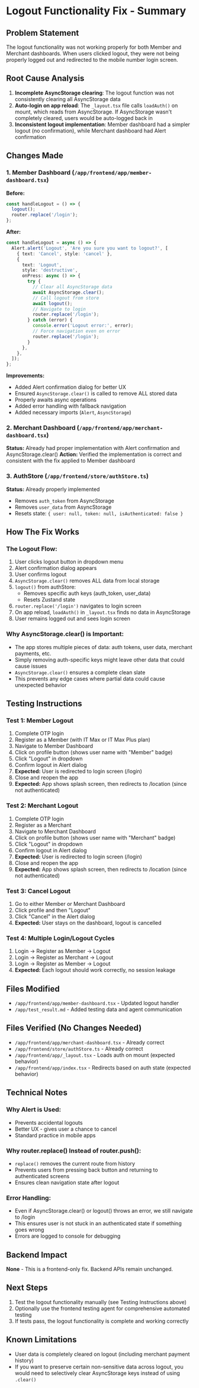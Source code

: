 # Logout Functionality Fix - Summary

## Problem Statement
The logout functionality was not working properly for both Member and Merchant dashboards. When users clicked logout, they were not being properly logged out and redirected to the mobile number login screen.

## Root Cause Analysis
1. **Incomplete AsyncStorage clearing**: The logout function was not consistently clearing all AsyncStorage data
2. **Auto-login on app reload**: The `_layout.tsx` file calls `loadAuth()` on mount, which reads from AsyncStorage. If AsyncStorage wasn't completely cleared, users would be auto-logged back in
3. **Inconsistent logout implementation**: Member dashboard had a simpler logout (no confirmation), while Merchant dashboard had Alert confirmation

## Changes Made

### 1. Member Dashboard (`/app/frontend/app/member-dashboard.tsx`)
**Before:**
```typescript
const handleLogout = () => {
  logout();
  router.replace('/login');
};
```

**After:**
```typescript
const handleLogout = async () => {
  Alert.alert('Logout', 'Are you sure you want to logout?', [
    { text: 'Cancel', style: 'cancel' },
    {
      text: 'Logout',
      style: 'destructive',
      onPress: async () => {
        try {
          // Clear all AsyncStorage data
          await AsyncStorage.clear();
          // Call logout from store
          await logout();
          // Navigate to login
          router.replace('/login');
        } catch (error) {
          console.error('Logout error:', error);
          // Force navigation even on error
          router.replace('/login');
        }
      },
    },
  ]);
};
```

**Improvements:**
- Added Alert confirmation dialog for better UX
- Ensured `AsyncStorage.clear()` is called to remove ALL stored data
- Properly awaits async operations
- Added error handling with fallback navigation
- Added necessary imports (`Alert`, `AsyncStorage`)

### 2. Merchant Dashboard (`/app/frontend/app/merchant-dashboard.tsx`)
**Status:** Already had proper implementation with Alert confirmation and AsyncStorage.clear()
**Action:** Verified the implementation is correct and consistent with the fix applied to Member dashboard

### 3. AuthStore (`/app/frontend/store/authStore.ts`)
**Status:** Already properly implemented
- Removes `auth_token` from AsyncStorage
- Removes `user_data` from AsyncStorage
- Resets state: `{ user: null, token: null, isAuthenticated: false }`

## How The Fix Works

### The Logout Flow:
1. User clicks logout button in dropdown menu
2. Alert confirmation dialog appears
3. User confirms logout
4. `AsyncStorage.clear()` removes ALL data from local storage
5. `logout()` from authStore:
   - Removes specific auth keys (auth_token, user_data)
   - Resets Zustand state
6. `router.replace('/login')` navigates to login screen
7. On app reload, `loadAuth()` in `_layout.tsx` finds no data in AsyncStorage
8. User remains logged out and sees login screen

### Why AsyncStorage.clear() is Important:
- The app stores multiple pieces of data: auth tokens, user data, merchant payments, etc.
- Simply removing auth-specific keys might leave other data that could cause issues
- `AsyncStorage.clear()` ensures a complete clean slate
- This prevents any edge cases where partial data could cause unexpected behavior

## Testing Instructions

### Test 1: Member Logout
1. Complete OTP login
2. Register as a Member (with IT Max or IT Max Plus plan)
3. Navigate to Member Dashboard
4. Click on profile button (shows user name with "Member" badge)
5. Click "Logout" in dropdown
6. Confirm logout in Alert dialog
7. **Expected:** User is redirected to login screen (/login)
8. Close and reopen the app
9. **Expected:** App shows splash screen, then redirects to /location (since not authenticated)

### Test 2: Merchant Logout
1. Complete OTP login
2. Register as a Merchant
3. Navigate to Merchant Dashboard
4. Click on profile button (shows user name with "Merchant" badge)
5. Click "Logout" in dropdown
6. Confirm logout in Alert dialog
7. **Expected:** User is redirected to login screen (/login)
8. Close and reopen the app
9. **Expected:** App shows splash screen, then redirects to /location (since not authenticated)

### Test 3: Cancel Logout
1. Go to either Member or Merchant Dashboard
2. Click profile and then "Logout"
3. Click "Cancel" in the Alert dialog
4. **Expected:** User stays on the dashboard, logout is cancelled

### Test 4: Multiple Login/Logout Cycles
1. Login → Register as Member → Logout
2. Login → Register as Merchant → Logout
3. Login → Register as Member → Logout
4. **Expected:** Each logout should work correctly, no session leakage

## Files Modified
- `/app/frontend/app/member-dashboard.tsx` - Updated logout handler
- `/app/test_result.md` - Added testing data and agent communication

## Files Verified (No Changes Needed)
- `/app/frontend/app/merchant-dashboard.tsx` - Already correct
- `/app/frontend/store/authStore.ts` - Already correct
- `/app/frontend/app/_layout.tsx` - Loads auth on mount (expected behavior)
- `/app/frontend/app/index.tsx` - Redirects based on auth state (expected behavior)

## Technical Notes

### Why Alert is Used:
- Prevents accidental logouts
- Better UX - gives user a chance to cancel
- Standard practice in mobile apps

### Why router.replace() Instead of router.push():
- `replace()` removes the current route from history
- Prevents users from pressing back button and returning to authenticated screens
- Ensures clean navigation state after logout

### Error Handling:
- Even if AsyncStorage.clear() or logout() throws an error, we still navigate to /login
- This ensures user is not stuck in an authenticated state if something goes wrong
- Errors are logged to console for debugging

## Backend Impact
**None** - This is a frontend-only fix. Backend APIs remain unchanged.

## Next Steps
1. Test the logout functionality manually (see Testing Instructions above)
2. Optionally use the frontend testing agent for comprehensive automated testing
3. If tests pass, the logout functionality is complete and working correctly

## Known Limitations
- User data is completely cleared on logout (including merchant payment history)
- If you want to preserve certain non-sensitive data across logout, you would need to selectively clear AsyncStorage keys instead of using `.clear()`
